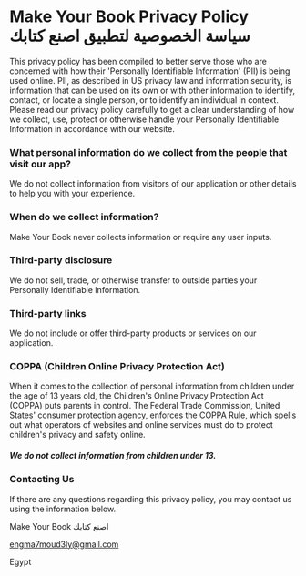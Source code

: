 # Make Your Book Privacy Policy سياسة الخصوصية لتطبيق اصنع كتابك
This privacy policy has been compiled to better serve those who are concerned with how their 'Personally Identifiable Information' (PII) is being used online. PII, as described in US privacy law and information security, is information that can be used on its own or with other information to identify, contact, or locate a single person, or to identify an individual in context. Please read our privacy policy carefully to get a clear understanding of how we collect, use, protect or otherwise handle your Personally Identifiable Information in accordance with our website.

### What personal information do we collect from the people that visit our app?

We do not collect information from visitors of our application
or other details to help you with your experience.

### When do we collect information?

Make Your Book never collects information or require any user inputs.

### Third-party disclosure

We do not sell, trade, or otherwise transfer to outside parties your Personally Identifiable Information.

### Third-party links

We do not include or offer third-party products or services on our application.



### COPPA (Children Online Privacy Protection Act)

When it comes to the collection of personal information from children under the age of 13 years old, the Children's Online Privacy Protection Act (COPPA) puts parents in control.
The Federal Trade Commission, United States' consumer protection agency, enforces the COPPA Rule, which spells out what operators of websites and online services must do to protect children's privacy and safety online.

##### We do not collect information from children under 13.

### Contacting Us

If there are any questions regarding this privacy policy, you may contact us using the information below.

Make Your Book اصنع كتابك

engma7moud3ly@gmail.com

Egypt
